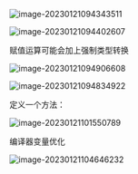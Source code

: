 ![image-20230121094343511](C:\Users\86181\AppData\Roaming\Typora\typora-user-images\image-20230121094343511.png)

![image-20230121094402607](C:\Users\86181\AppData\Roaming\Typora\typora-user-images\image-20230121094402607.png)



赋值运算可能会加上强制类型转换

![image-20230121094906608](C:\Users\86181\AppData\Roaming\Typora\typora-user-images\image-20230121094906608.png)

![image-20230121094834922](C:\Users\86181\AppData\Roaming\Typora\typora-user-images\image-20230121094834922.png)

定义一个方法：

![image-20230121101550789](C:\Users\86181\AppData\Roaming\Typora\typora-user-images\image-20230121101550789.png)

编译器变量优化

![image-20230121104646232](C:\Users\86181\AppData\Roaming\Typora\typora-user-images\image-20230121104646232.png)

